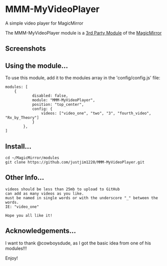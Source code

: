# MMM-MyVideoPlayer
A simple video player for MagicMirror

The MMM-MyVideoPlayer module is a <a href=https://github.com/MichMich/MagicMirror/wiki/3rd-Party-Modules>3rd Party Module</a> of the <a href=https://github.com/MichMich/MagicMirror/tree/developMagicMirror>MagicMirror</a> 

## Screenshots




## Using the module...

To use this module, add it to the modules array in the 'config/config.js' file:
```
modules: [
	{
			disabled: false,
			module: "MMM-MyVideoPlayer",
			position: "top_center",
			config: {
				videos: ["video_one", "two", "3", "fourth_video", "Rx_by_Theory"]
			}
		},
]
```

## Install...
```
cd ~/MagicMirror/modules
git clone https://github.com/justjim1220/MMM-MyVideoPlayer.git
```

## Other Info...
```
videos should be less than 25mb to upload to GitHub
can add as many videos as you like.
must be named in single words or with the underscore "_" between the words. 
IE: "video_one"
 
Hope you all like it!
```



## Acknowledgements...
I want to thank @cowboysdude, as I got the basic idea from one of his modules!!!

Enjoy!
